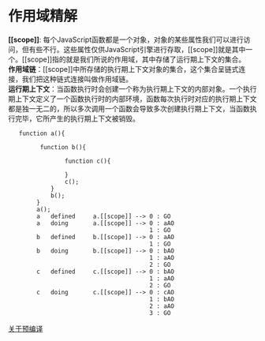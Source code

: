 <h1>作用域精解</h1>

**[[scope]]**: 每个JavaScript函数都是一个对象，对象的某些属性我们可以进行访问，但有些不行。这些属性仅供JavaScript引擎进行存取，[[scope]]就是其中一个。[[scope]]指的就是我们所说的作用域，其中存储了运行期上下文的集合。
<br>**作用域链**：[[scope]]中所存储的执行期上下文对象的集合，这个集合呈链式连接，我们把这种链式连接叫做作用域链。
<br>**运行期上下文**：当函数执行时会创建一个称为执行期上下文的内部对象。一个执行期上下文定义了一个函数执行时的内部环境，函数每次执行时对应的执行期上下文都是独一无二的，所以多次调用一个函数会导致多次创建执行期上下文，当函数执行完毕，它所产生的执行期上下文被销毁。

 

```
   function a(){

         function b(){

                function c(){

                }
                c();
            }
            b();
        }
        a();
        a   defined     a.[[scope]] --> 0 : GO
        a   doing       a.[[scope]] --> 0 : aAO
                                        1 : GO
        b   defined     b.[[scope]] --> 0 : aAO
                                        1 : GO
        b   doing       b.[[scope]] --> 0 : bAO
                                        1 : aAO
                                        2 : GO
        c   defined     c.[[scope]] --> 0 : bAO
                                        1 : aAO
                                        2 : GO
        c   doing       c.[[scope]] --> 0 : cAO
                                        1 : bAO
                                        2 : aAO
                                        3 : GO
```
[关于预编译](https://blog.csdn.net/yutingbai/article/details/81286435)
